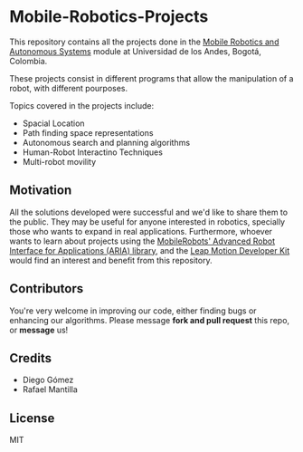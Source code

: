 # Mobile-Robotics-Projects

This repository contains all the projects done in the [Mobile Robotics and Autonomous Systems](https://cursos.virtual.uniandes.edu.co/isis4826/) module at Universidad de los Andes, Bogotá, Colombia. 

These projects consist in different programs that allow the manipulation of a robot, with different pourposes.

Topics covered in the projects include:
* Spacial Location
* Path finding space representations
* Autonomous search and planning algorithms
* Human-Robot Interactino Techniques
* Multi-robot movility

## Motivation

All the solutions developed were successful and we'd like to share them to the public. They may be useful for anyone interested in robotics, specially those who wants to expand in real applications. Furthermore, whoever wants to learn about projects using the [MobileRobots' Advanced Robot Interface for Applications (ARIA) library](http://robots.mobilerobots.com/wiki/ARIA), and the [Leap Motion Developer Kit](https://developer.leapmotion.com) would find an interest and benefit from this repository.

## Contributors

You're very welcome in improving our code, either finding bugs or enhancing our algorithms.
Please message **fork and pull request** this repo, or **message** us!

## Credits
* Diego Gómez
* Rafael Mantilla

## License

MIT
